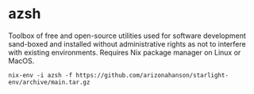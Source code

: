 # azsh

Toolbox of free and open-source utilities used for software development
sand-boxed and installed without administrative rights as not to interfere
with existing environments. Requires Nix package manager on Linux or MacOS.

`nix-env -i azsh -f https://github.com/arizonahanson/starlight-env/archive/main.tar.gz`

